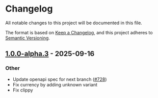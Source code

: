 # Changelog
All notable changes to this project will be documented in this file.

The format is based on [Keep a Changelog](https://keepachangelog.com/en/1.0.0/),
and this project adheres to [Semantic Versioning](https://semver.org/spec/v2.0.0.html).


## [1.0.0-alpha.3](https://github.com/arlyon/async-stripe/compare/async-stripe-billing-v1.0.0-alpha.2...async-stripe-billing-v1.0.0-alpha.3) - 2025-09-16

### Other

- Update openapi spec for next branch ([#728](https://github.com/arlyon/async-stripe/pull/728))
- Fix currency by adding unknown variant
- Fix clippy
